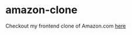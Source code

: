 # amazon-clone
Checkout my frontend clone of Amazon.com 
[here](https://med-08.github.io/amazon-clone/)
